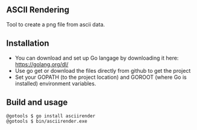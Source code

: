 ## ASCII Rendering

Tool to create a png file from ascii data.

## Installation

- You can download and set up Go langage by downloading it here: https://golang.org/dl/
- Use go get or download the files directly from github to get the project
- Set your GOPATH (to the project location) and GOROOT (where Go is installed) environment variables.

## Build and usage

```
@gotools $ go install asciirender
@gotools $ bin/asciirender.exe
```
